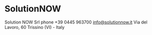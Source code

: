 # SolutionNOW
Solution NOW Srl
phone +39 0445 963700
info@solutionnow.it
Via del Lavoro, 60
Trissino (VI) - Italy
